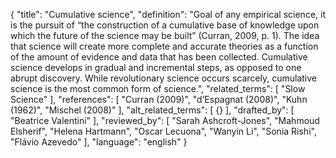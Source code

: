 {
  "title": "Cumulative science",
  "definition": "Goal of any empirical science, it is the pursuit of “the construction of a cumulative base of knowledge upon which the future of the science may be built” (Curran, 2009, p. 1). The idea that science will create more complete and accurate theories as a function of the amount of evidence and data that has been collected. Cumulative science develops in gradual and incremental steps, as opposed to one abrupt discovery. While revolutionary science occurs scarcely, cumulative science is the most common form of science.",
  "related_terms": [
    "Slow Science"
  ],
  "references": [
    "Curran (2009)",
    "d’Espagnat (2008)",
    "Kuhn (1962)",
    "Mischel (2008)"
  ],
  "alt_related_terms": [
    {}
  ],
  "drafted_by": [
    "Beatrice Valentini"
  ],
  "reviewed_by": [
    "Sarah Ashcroft-Jones",
    "Mahmoud Elsherif",
    "Helena Hartmann",
    "Oscar Lecuona",
    "Wanyin Li",
    "Sonia Rishi",
    "Flávio Azevedo"
  ],
  "language": "english"
}
